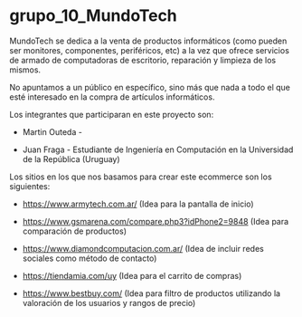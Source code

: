 # grupo_10_MundoTech

MundoTech se dedica a la venta de productos informáticos (como pueden ser monitores, componentes, periféricos, etc) a la vez que ofrece servicios de armado de computadoras de escritorio, reparación y limpieza de los mismos.

No apuntamos a un público en específico, sino más que nada a todo el que esté interesado en la compra de artículos informáticos.

Los integrantes que participaran en este proyecto son:

- Martin Outeda - 

- Juan Fraga - Estudiante de Ingeniería en Computación en la Universidad de la República (Uruguay)

Los sitios en los que nos basamos para crear este ecommerce son los siguientes:

- https://www.armytech.com.ar/ (Idea para la pantalla de inicio)

- https://www.gsmarena.com/compare.php3?idPhone2=9848 (Idea para comparación de productos)

- https://www.diamondcomputacion.com.ar/ (Idea de incluir redes sociales como método de contacto)

- https://tiendamia.com/uy (Idea para el carrito de compras)

- https://www.bestbuy.com/ (Idea para filtro de productos utilizando la valoración de los usuarios y rangos de precio)

